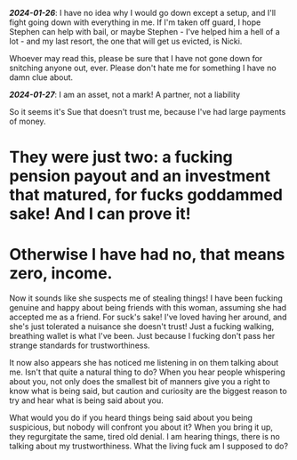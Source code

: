 ***2024-01-26***: I have no idea why I would go down except a setup, and I'll fight going down with everything in me. If I'm taken off guard, I hope Stephen can help with bail, or maybe Stephen - I've helped him a hell of a lot - and my last resort, the one that will get us evicted, is Nicki.

Whoever may read this, please be sure that I have not gone down for snitching anyone out, ever. Please don't hate me for something I have no damn clue about.

***2024-01-27***: I am an asset, not a mark! A partner, not a liability

So it seems it's Sue that doesn't trust me, because I've had large payments of money. 
# They were just two: a fucking pension payout and an investment that matured, for fucks goddammed sake! And I can prove it! 
# Otherwise I have had no, that means zero, income.

Now it sounds like she suspects me of stealing things! I have been fucking genuine and happy about being friends with this woman, assuming she had accepted me as a friend. For suck's sake! I've loved having her around, and she's just tolerated a nuisance she doesn't trust! Just a fucking walking, breathing wallet is what I've been. Just because I fucking don't pass her strange standards for trustworthiness.

It now also appears she has noticed me listening in on them talking about me. Isn't that quite a natural thing to do? When you hear people whispering about you, not only does the smallest bit of manners give you a right to know what is being said, but caution and curiosity are the biggest reason to try and hear what is being said about you.

What would you do if you heard things being said about you being suspicious, but nobody will confront you about it? When you bring it up, they regurgitate the same, tired old denial. I am hearing things, there is no talking about my trustworthiness. What the living fuck am I supposed to do?

